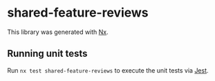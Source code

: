 # shared-feature-reviews

This library was generated with [Nx](https://nx.dev).

## Running unit tests

Run `nx test shared-feature-reviews` to execute the unit tests via [Jest](https://jestjs.io).

